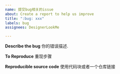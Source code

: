 ```yaml
---
name: 提交bug相关的issue
about: Create a report to help us improve
title: ":bug: xxx"
labels: bug
assignees: DesignerLookMe

---
```


**Describe the bug**
你的错误描述.

**To Reproduce**
重现步骤

**Reproducible source code**
使用代码块或者一个仓库链接